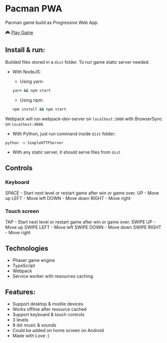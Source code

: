 # Pacman PWA

Pacman game build as Progressive Web App.

🎮 [Play Game](https://vitaliy-bobrov.github.io/pacman-pwa/)

## Install & run:

Builded files stored in a `dist` folder. To run game static server needed.

- With NodeJS:
  - Using yarn:

  ```bash
  yarn && npm start
  ```

  - Using npm:

  ```bash
  npm install && npm start
  ```

Webpack will run webpack-dev-server on `localhost:3000` with BrowserSync on `localhost:4000`.

- With Python, just run command inside `dist` folder:

```bash
python -m SimpleHTTPServer
```

- With any static server, it should serve files from `dist`

## Controls

### Keyboard
SPACE - Start next level or restart game after win or game over.
UP - Move up
LEFT - Move left
DOWN - Move down
RIGHT - Move right

### Touch screen
TAP - Start next level or restart game after win or game over.
SWIPE UP - Move up
SWIPE LEFT - Move left
SWIPE DOWN - Move down
SWIPE RIGHT - Move right

## Technologies
- Phaser game engine
- TypeScript
- Webpack
- Service worker with resources caching

## Features:
- Support desktop & modile devices
- Works offline after resource cached
- Support keyboard & touch controls
- 3 levels
- 8-bit music & sounds
- Could be added on home screen on Android
- Made with Love :)
